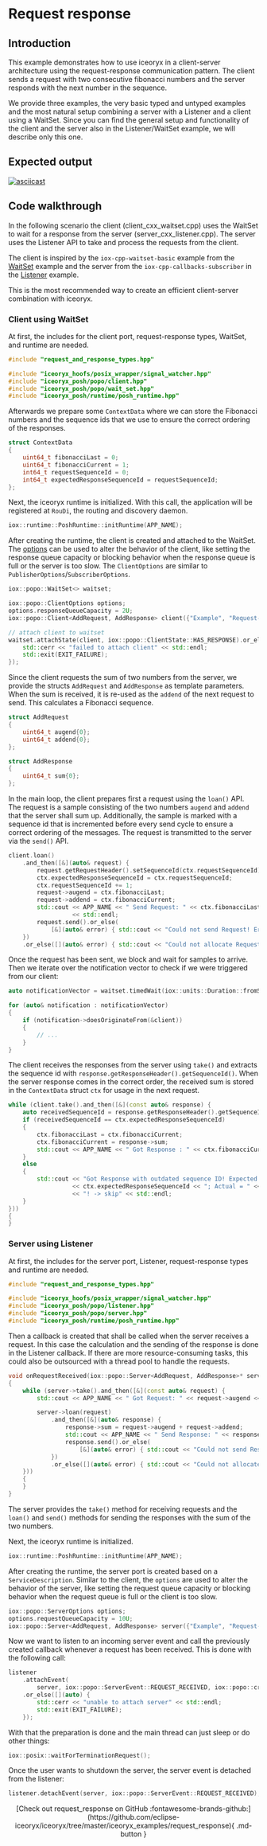 # Request response

## Introduction

This example demonstrates how to use iceoryx in a client-server architecture
using the request-response communication pattern. The client sends a request with
two consecutive fibonacci numbers and the server responds with the next number in
the sequence.

We provide three examples, the very basic typed and untyped examples
and the most natural setup combining a server with a Listener and a client using
a WaitSet. Since you can find the general setup and functionality of the client
and the server also in the Listener/WaitSet example, we will describe only this
one.

## Expected output

[![asciicast](https://asciinema.org/a/476829.svg)](https://asciinema.org/a/476829)

## Code walkthrough

In the following scenario the client (client_cxx_waitset.cpp) uses the WaitSet to wait for a response from the server
(server_cxx_listener.cpp). The server uses the Listener API to take and process the requests from the client.

The client is inspired by the `iox-cpp-waitset-basic` example from the [WaitSet](https://github.com/eclipse-iceoryx/iceoryx/tree/master/iceoryx_examples/waitset)
example and the server from the `iox-cpp-callbacks-subscriber` in the [Listener](https://github.com/eclipse-iceoryx/iceoryx/tree/master/iceoryx_examples/callbacks)
example.

This is the most recommended way to create an efficient client-server combination with iceoryx.

### Client using WaitSet

At first, the includes for the client port, request-response types, WaitSet, and runtime are needed.
<!-- [geoffrey] [iceoryx_examples/request_response/client_cxx_waitset.cpp] [iceoryx includes] -->
```cpp
#include "request_and_response_types.hpp"

#include "iceoryx_hoofs/posix_wrapper/signal_watcher.hpp"
#include "iceoryx_posh/popo/client.hpp"
#include "iceoryx_posh/popo/wait_set.hpp"
#include "iceoryx_posh/runtime/posh_runtime.hpp"
```

Afterwards we prepare some `ContextData` where we can store the Fibonacci numbers
and the sequence ids that we use to ensure the correct ordering of the responses.

<!--[geoffrey][iceoryx_examples/request_response/client_cxx_waitset.cpp][context data to store Fibonacci numbers and sequence ids]-->
```cpp
struct ContextData
{
    uint64_t fibonacciLast = 0;
    uint64_t fibonacciCurrent = 1;
    int64_t requestSequenceId = 0;
    int64_t expectedResponseSequenceId = requestSequenceId;
};
```

Next, the iceoryx runtime is initialized. With this call,
the application will be registered at `RouDi`, the routing and discovery daemon.
<!-- [geoffrey] [iceoryx_examples/request_response/client_cxx_waitset.cpp] [initialize runtime] -->
```cpp
iox::runtime::PoshRuntime::initRuntime(APP_NAME);
```

After creating the runtime, the client is created and attached to the WaitSet.
The [options](../iceoptions/) can be used to alter the behavior of the client, like setting the response
queue capacity or blocking behavior when the response queue is full or the server is too slow.
The `ClientOptions` are similar to `PublisherOptions`/`SubscriberOptions`.

<!--[geoffrey][iceoryx_examples/request_response/client_cxx_waitset.cpp][create waitset]-->
```cpp
iox::popo::WaitSet<> waitset;

iox::popo::ClientOptions options;
options.responseQueueCapacity = 2U;
iox::popo::Client<AddRequest, AddResponse> client({"Example", "Request-Response", "Add"}, options);

// attach client to waitset
waitset.attachState(client, iox::popo::ClientState::HAS_RESPONSE).or_else([](auto) {
    std::cerr << "failed to attach client" << std::endl;
    std::exit(EXIT_FAILURE);
});
```

Since the client requests the sum of two numbers from the server, we provide the
structs `AddRequest` and `AddResponse` as template parameters. When the sum is
received, it is re-used as the `addend` of the next request to send. This
calculates a Fibonacci sequence.

<!--[geoffrey][iceoryx_examples/request_response/request_and_response_types.hpp][request]-->
```cpp
struct AddRequest
{
    uint64_t augend{0};
    uint64_t addend{0};
};
```

<!--[geoffrey][iceoryx_examples/request_response/request_and_response_types.hpp][response]-->
```cpp
struct AddResponse
{
    uint64_t sum{0};
};
```

In the main loop, the client prepares first a request using the `loan()` API.
The request is a sample consisting of the two numbers `augend` and `addend` that
the server shall sum up. Additionally, the sample is marked with a sequence id
that is incremented before every send cycle to ensure a correct ordering of the
messages. The request is transmitted to the server via the `send()` API.
<!-- [geoffrey] [iceoryx_examples/request_response/client_cxx_waitset.cpp] [[send request]] -->
```cpp
client.loan()
    .and_then([&](auto& request) {
        request.getRequestHeader().setSequenceId(ctx.requestSequenceId);
        ctx.expectedResponseSequenceId = ctx.requestSequenceId;
        ctx.requestSequenceId += 1;
        request->augend = ctx.fibonacciLast;
        request->addend = ctx.fibonacciCurrent;
        std::cout << APP_NAME << " Send Request: " << ctx.fibonacciLast << " + " << ctx.fibonacciCurrent
                  << std::endl;
        request.send().or_else(
            [&](auto& error) { std::cout << "Could not send Request! Error: " << error << std::endl; });
    })
    .or_else([](auto& error) { std::cout << "Could not allocate Request! Error: " << error << std::endl; });
```

Once the request has been sent, we block and wait for samples to arrive. Then we
iterate over the notification vector to check if we were triggered from our client:
<!-- [geoffrey] [iceoryx_examples/request_response/client_cxx_waitset.cpp] [[wait and check if the client triggered]] -->
```cpp
auto notificationVector = waitset.timedWait(iox::units::Duration::fromSeconds(5));

for (auto& notification : notificationVector)
{
    if (notification->doesOriginateFrom(&client))
    {
        // ...
    }
}
```

The client receives the responses from the server using `take()`
and extracts the sequence id with `response.getResponseHeader().getSequenceId()`.
When the server response comes in the correct order, the received sum is stored
in the `ContextData` struct `ctx` for usage in the next request.

<!-- [geoffrey] [iceoryx_examples/request_response/client_cxx_waitset.cpp] [[take response]] -->
```cpp
while (client.take().and_then([&](const auto& response) {
    auto receivedSequenceId = response.getResponseHeader().getSequenceId();
    if (receivedSequenceId == ctx.expectedResponseSequenceId)
    {
        ctx.fibonacciLast = ctx.fibonacciCurrent;
        ctx.fibonacciCurrent = response->sum;
        std::cout << APP_NAME << " Got Response : " << ctx.fibonacciCurrent << std::endl;
    }
    else
    {
        std::cout << "Got Response with outdated sequence ID! Expected = "
                  << ctx.expectedResponseSequenceId << "; Actual = " << receivedSequenceId
                  << "! -> skip" << std::endl;
    }
}))
{
}
```

### Server using Listener

At first, the includes for the server port, Listener, request-response types and runtime are needed.
<!-- [geoffrey] [iceoryx_examples/request_response/server_cxx_listener.cpp] [iceoryx includes] -->
```cpp
#include "request_and_response_types.hpp"

#include "iceoryx_hoofs/posix_wrapper/signal_watcher.hpp"
#include "iceoryx_posh/popo/listener.hpp"
#include "iceoryx_posh/popo/server.hpp"
#include "iceoryx_posh/runtime/posh_runtime.hpp"
```

Then a callback is created that shall be called when the server receives a request.
In this case the calculation and the sending of the response is done in the Listener callback.
If there are more resource-consuming tasks,
this could also be outsourced with a thread pool to handle the requests.

<!--[geoffrey][iceoryx_examples/request_response/server_cxx_listener.cpp][request callback]-->
```cpp
void onRequestReceived(iox::popo::Server<AddRequest, AddResponse>* server)
{
    while (server->take().and_then([&](const auto& request) {
        std::cout << APP_NAME << " Got Request: " << request->augend << " + " << request->addend << std::endl;

        server->loan(request)
            .and_then([&](auto& response) {
                response->sum = request->augend + request->addend;
                std::cout << APP_NAME << " Send Response: " << response->sum << std::endl;
                response.send().or_else(
                    [&](auto& error) { std::cout << "Could not send Response! Error: " << error << std::endl; });
            })
            .or_else([](auto& error) { std::cout << "Could not allocate Response! Error: " << error << std::endl; });
    }))
    {
    }
}
```

The server provides the `take()` method for receiving requests and the `loan()` and `send()` methods
for sending the responses with the sum of the two numbers.

Next, the iceoryx runtime is initialized.
<!-- [geoffrey] [iceoryx_examples/request_response/server_cxx_listener.cpp] [initialize runtime] -->
```cpp
iox::runtime::PoshRuntime::initRuntime(APP_NAME);
```

After creating the runtime, the server port is created based on a `ServiceDescription`. Similar to the client,
the `options` are used to alter the behavior of the server, like setting the request
queue capacity or blocking behavior when the request queue is full or the client is too slow.
<!--[geoffrey][iceoryx_examples/request_response/server_cxx_listener.cpp][create server]-->
```cpp
iox::popo::ServerOptions options;
options.requestQueueCapacity = 10U;
iox::popo::Server<AddRequest, AddResponse> server({"Example", "Request-Response", "Add"}, options);
```

Now we want to listen to an incoming server event and call the previously created callback
whenever a request has been received.
This is done with the following call:
<!-- [geoffrey] [iceoryx_examples/request_response/server_cxx_listener.cpp][attach listener] -->
```cpp
listener
    .attachEvent(
        server, iox::popo::ServerEvent::REQUEST_RECEIVED, iox::popo::createNotificationCallback(onRequestReceived))
    .or_else([](auto) {
        std::cerr << "unable to attach server" << std::endl;
        std::exit(EXIT_FAILURE);
    });
```

With that the preparation is done and the main thread can just sleep or do other things:

<!-- [geoffrey] [iceoryx_examples/request_response/server_cxx_listener.cpp][wait for termination] -->
```cpp
iox::posix::waitForTerminationRequest();
```

Once the user wants to shutdown the server, the server event is detached from the listener:
<!-- [geoffrey] [iceoryx_examples/request_response/server_cxx_listener.cpp][cleanup] -->
```cpp
listener.detachEvent(server, iox::popo::ServerEvent::REQUEST_RECEIVED);
```

<center>
[Check out request_response on GitHub :fontawesome-brands-github:](https://github.com/eclipse-iceoryx/iceoryx/tree/master/iceoryx_examples/request_response){ .md-button }
</center>
